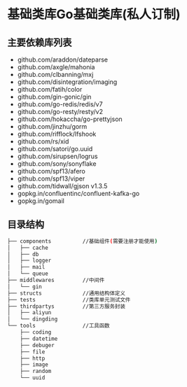 # 基础类库Go基础类库(私人订制)

## 主要依赖库列表

- github.com/araddon/dateparse
- github.com/axgle/mahonia
- github.com/clbanning/mxj
- github.com/disintegration/imaging
- github.com/fatih/color
- github.com/gin-gonic/gin
- github.com/go-redis/redis/v7
- github.com/go-resty/resty/v2
- github.com/hokaccha/go-prettyjson
- github.com/jinzhu/gorm
- github.com/rifflock/lfshook
- github.com/rs/xid
- github.com/satori/go.uuid
- github.com/sirupsen/logrus
- github.com/sony/sonyflake
- github.com/spf13/afero
- github.com/spf13/viper
- github.com/tidwall/gjson v1.3.5
- gopkg.in/confluentinc/confluent-kafka-go
- gopkg.in/gomail

## 目录结构

``` bash
├── components          //基础组件(需要注册才能使用)
│   ├── cache
│   ├── db
│   ├── logger
│   ├── mail
│   └── queue
├── middlewares         //中间件
│   └── gin
├── structs             //通用结构体定义
├── tests               //类库单元测试文件
├── thirdpartys         //第三方服务封装
│   ├── aliyun
│   └── dingding
└── tools               //工具函数
    ├── coding
    ├── datetime
    ├── debuger
    ├── file
    ├── http
    ├── image
    ├── random
    └── uuid
```
